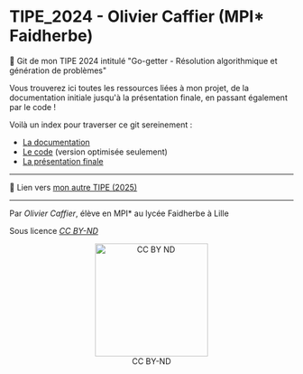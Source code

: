 # TIPE_2024 - Olivier Caffier (MPI* Faidherbe)
📝 Git de mon TIPE 2024 intitulé "Go-getter - Résolution algorithmique et génération de problèmes"


Vous trouverez ici toutes les ressources liées à mon projet, de la documentation initiale jusqu'à la présentation finale, en passant également par le code !

Voilà un index pour traverser ce git sereinement : 
- [La documentation](/documentation/docu.md)
- [Le code](code/tipe.pdf) (version optimisée seulement)
- [La présentation finale](/presentation/pres.md)

--- 

🚀 Lien vers [mon autre TIPE (2025)](https://github.com/Sacss-dev/TIPE_2025) 

--- 
Par *Olivier Caffier*, élève en MPI* au lycée Faidherbe à Lille



Sous licence [*CC BY-ND*](https://creativecommons.org/licenses/by-nd/4.0/) 



<div align="center"> <img src="https://upload.wikimedia.org/wikipedia/commons/thumb/1/18/Cc_by-nd_icon.svg/1200px-Cc_by-nd_icon.svg.png" alt="CC BY ND" width="200"/> </div>
<div align="center">  CC BY-ND </div>
<br />
